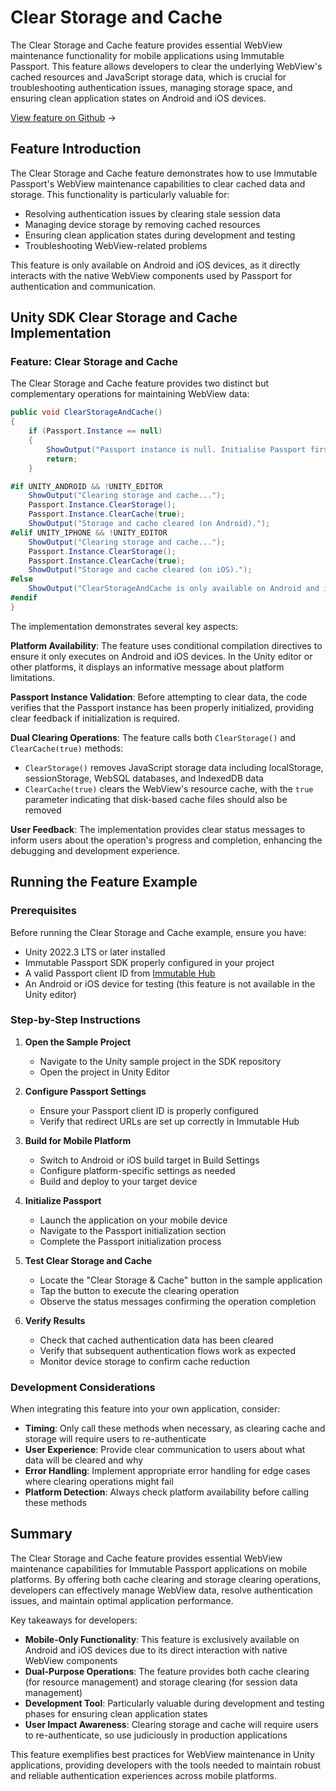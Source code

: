 <div class="display-none">

# Clear Storage and Cache

</div>

The Clear Storage and Cache feature provides essential WebView maintenance functionality for mobile applications using Immutable Passport. This feature allows developers to clear the underlying WebView's cached resources and JavaScript storage data, which is crucial for troubleshooting authentication issues, managing storage space, and ensuring clean application states on Android and iOS devices.

<div class="button-component">

[View feature on Github](https://github.com/immutable/unity-immutable-sdk/tree/main/sample/Assets/Scripts/Passport/ClearStorageAndCache) <span class="button-component-arrow">→</span>

</div>

## Feature Introduction

The Clear Storage and Cache feature demonstrates how to use Immutable Passport's WebView maintenance capabilities to clear cached data and storage. This functionality is particularly valuable for:

- Resolving authentication issues by clearing stale session data
- Managing device storage by removing cached resources
- Ensuring clean application states during development and testing
- Troubleshooting WebView-related problems

This feature is only available on Android and iOS devices, as it directly interacts with the native WebView components used by Passport for authentication and communication.

## Unity SDK Clear Storage and Cache Implementation

### Feature: Clear Storage and Cache

The Clear Storage and Cache feature provides two distinct but complementary operations for maintaining WebView data:

```csharp title="Clear Storage and Cache" manualLink="https://github.com/immutable/unity-immutable-sdk/blob/main/sample/Assets/Scripts/Passport/ClearStorageAndCache/ClearStorageAndCacheScript.cs"
public void ClearStorageAndCache()
{
    if (Passport.Instance == null)
    {
        ShowOutput("Passport instance is null. Initialise Passport first.");
        return;
    }

#if UNITY_ANDROID && !UNITY_EDITOR
    ShowOutput("Clearing storage and cache...");
    Passport.Instance.ClearStorage();
    Passport.Instance.ClearCache(true);
    ShowOutput("Storage and cache cleared (on Android).");
#elif UNITY_IPHONE && !UNITY_EDITOR
    ShowOutput("Clearing storage and cache...");
    Passport.Instance.ClearStorage();
    Passport.Instance.ClearCache(true);
    ShowOutput("Storage and cache cleared (on iOS).");
#else
    ShowOutput("ClearStorageAndCache is only available on Android and iOS devices.");
#endif
}
```

The implementation demonstrates several key aspects:

**Platform Availability**: The feature uses conditional compilation directives to ensure it only executes on Android and iOS devices. In the Unity editor or other platforms, it displays an informative message about platform limitations.

**Passport Instance Validation**: Before attempting to clear data, the code verifies that the Passport instance has been properly initialized, providing clear feedback if initialization is required.

**Dual Clearing Operations**: The feature calls both `ClearStorage()` and `ClearCache(true)` methods:
- `ClearStorage()` removes JavaScript storage data including localStorage, sessionStorage, WebSQL databases, and IndexedDB data
- `ClearCache(true)` clears the WebView's resource cache, with the `true` parameter indicating that disk-based cache files should also be removed

**User Feedback**: The implementation provides clear status messages to inform users about the operation's progress and completion, enhancing the debugging and development experience.

## Running the Feature Example

### Prerequisites

Before running the Clear Storage and Cache example, ensure you have:

- Unity 2022.3 LTS or later installed
- Immutable Passport SDK properly configured in your project
- A valid Passport client ID from [Immutable Hub](https://hub.immutable.com)
- An Android or iOS device for testing (this feature is not available in the Unity editor)

### Step-by-Step Instructions

1. **Open the Sample Project**
   - Navigate to the Unity sample project in the SDK repository
   - Open the project in Unity Editor

2. **Configure Passport Settings**
   - Ensure your Passport client ID is properly configured
   - Verify that redirect URLs are set up correctly in Immutable Hub

3. **Build for Mobile Platform**
   - Switch to Android or iOS build target in Build Settings
   - Configure platform-specific settings as needed
   - Build and deploy to your target device

4. **Initialize Passport**
   - Launch the application on your mobile device
   - Navigate to the Passport initialization section
   - Complete the Passport initialization process

5. **Test Clear Storage and Cache**
   - Locate the "Clear Storage & Cache" button in the sample application
   - Tap the button to execute the clearing operation
   - Observe the status messages confirming the operation completion

6. **Verify Results**
   - Check that cached authentication data has been cleared
   - Verify that subsequent authentication flows work as expected
   - Monitor device storage to confirm cache reduction

### Development Considerations

When integrating this feature into your own application, consider:

- **Timing**: Only call these methods when necessary, as clearing cache and storage will require users to re-authenticate
- **User Experience**: Provide clear communication to users about what data will be cleared and why
- **Error Handling**: Implement appropriate error handling for edge cases where clearing operations might fail
- **Platform Detection**: Always check platform availability before calling these methods

## Summary

The Clear Storage and Cache feature provides essential WebView maintenance capabilities for Immutable Passport applications on mobile platforms. By offering both cache clearing and storage clearing operations, developers can effectively manage WebView data, resolve authentication issues, and maintain optimal application performance.

Key takeaways for developers:

- **Mobile-Only Functionality**: This feature is exclusively available on Android and iOS devices due to its direct interaction with native WebView components
- **Dual-Purpose Operations**: The feature provides both cache clearing (for resource management) and storage clearing (for session data management)
- **Development Tool**: Particularly valuable during development and testing phases for ensuring clean application states
- **User Impact Awareness**: Clearing storage and cache will require users to re-authenticate, so use judiciously in production applications

This feature exemplifies best practices for WebView maintenance in Unity applications, providing developers with the tools needed to maintain robust and reliable authentication experiences across mobile platforms. 